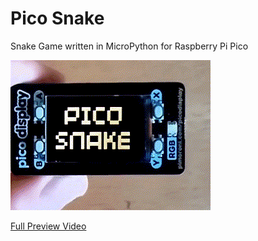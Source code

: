 # Pico Snake
Snake Game written in MicroPython for Raspberry Pi Pico

<img src="pico-snake.gif">

<a href="./pico-snake.mp4">Full Preview Video</a>
